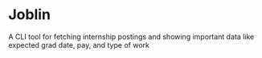 # Joblin

A CLI tool for fetching internship postings and showing important data like expected grad date, pay, and type of work
